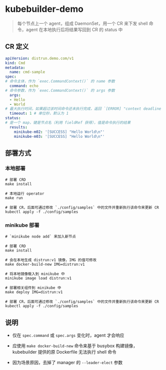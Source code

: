# kubebuilder-demo

> 每个节点上一个 agent，组成 DaemonSet，用一个 CR 来下发 shell 命令，agent 在本地执行后将结果写回到 CR 的 status 中

## CR 定义
```yaml
apiVersion: distrun.demo.com/v1
kind: Cmd
metadata:
  name: cmd-sample
spec:
# 命令主体，作为 `exec.CommandContext()` 的 name 参数
  command: echo
# 命令参数，作为 `exec.CommandContext()` 的 args 参数
  args:
  - Hello
  - World
# 最大执行时间，如果超过该时间命令还未执行完成，返回 `[ERROR] "context deadline exceeded"`
  timeout: 1 # 单位秒，默认为 1
status:
# 是一个 map，键是节点名（利用 fieldRef 获得），值是命令执行的结果
  results:
    minikube-m02: '[SUCCESS] "Hello World\n"'
    minikube-m03: '[SUCCESS] "Hello World\n"'
```


## 部署方式
### 本地部署
```shell
# 部署 CRD
make install

# 本地运行 operator
make run

# 部署 CR，后面可通过修改 `./config/samples` 中的文件并重新执行该命令来更新 CR
kubectl apply -f ./config/samples
```

### minikube 部署
```shell
# `minikube node add` 来加入新节点

# 部署 CRD
make install

# 会在本地生成 distrun:v1 镜像，IMG 的值可修改
make docker-build-new IMG=distrun:v1

# 将本地镜像载入到 minikube 中
minikube image load distrun:v1

# 部署相关组件到 minikube 中
make deploy IMG=distrun:v1

# 部署 CR，后面可通过修改 `./config/samples` 中的文件并重新执行该命令来更新 CR
kubectl apply -f ./config/samples
```


## 说明
- 仅在 `spec.command` 或 `spec.args` 变化时，agent 才会响应

- 应使用 `make docker-build-new` 命令来基于 busybox 构建镜像，kubebuilder 提供的原 Dockerfile 无法执行 shell 命令

- 因为场景原因，去掉了 manager 的 `--leader-elect` 参数